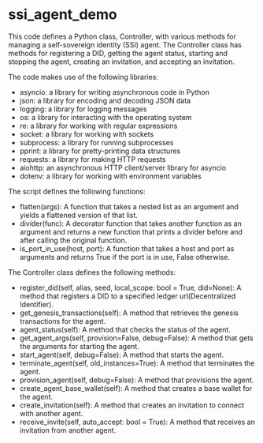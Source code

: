 # ssi_agent_demo
This code defines a Python class, Controller, with various methods for managing a self-sovereign identity (SSI) agent. The Controller class has methods for registering a DID, getting the agent status, starting and stopping the agent, creating an invitation, and accepting an invitation.

The code makes use of the following libraries:
* asyncio: a library for writing asynchronous code in Python
* json: a library for encoding and decoding JSON data
* logging: a library for logging messages
* os: a library for interacting with the operating system
* re: a library for working with regular expressions
* socket: a library for working with sockets
* subprocess: a library for running subprocesses
* pprint: a library for pretty-printing data structures
* requests: a library for making HTTP requests
* aiohttp: an asynchronous HTTP client/server library for asyncio
* dotenv: a library for working with environment variables

The script defines the following functions:

* flatten(args): A function that takes a nested list as an argument and yields a flattened version of that list.
* divider(func): A decorator function that takes another function as an argument and returns a new function that prints a divider before and after calling the original function.
* is_port_in_use(host, port): A function that takes a host and port as arguments and returns True if the port is in use, False otherwise.

The Controller class defines the following methods:


 * register_did(self, alias, seed, local_scope: bool = True, did=None): A method that registers a DID to a specified ledger url(Decentralized Identifier).
 * get_genesis_transactions(self): A method that retrieves the genesis transactions for the agent.
 * agent_status(self): A method that checks the status of the agent.
 * get_agent_args(self, provision=False, debug=False): A method that gets the arguments for starting the agent.
 * start_agent(self, debug=False): A method that starts the agent.
 * terminate_agent(self, old_instances=True): A method that terminates the agent.
 * provision_agent(self, debug=False): A method that provisions the agent.
 * create_agent_base_wallet(self): A method that creates a base wallet for the agent.
 * create_invitation(self): A method that creates an invitation to connect with another agent.
 * receive_invite(self, auto_accept: bool = True): A method that receives an invitation from another agent.
